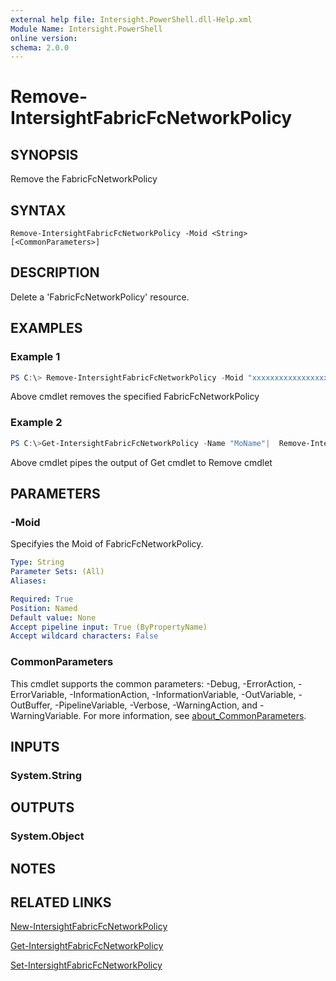```yaml
---
external help file: Intersight.PowerShell.dll-Help.xml
Module Name: Intersight.PowerShell
online version:
schema: 2.0.0
---
```


# Remove-IntersightFabricFcNetworkPolicy

## SYNOPSIS
Remove the FabricFcNetworkPolicy

## SYNTAX

```
Remove-IntersightFabricFcNetworkPolicy -Moid <String> [<CommonParameters>]
```

## DESCRIPTION
Delete a &apos;FabricFcNetworkPolicy&apos; resource.

## EXAMPLES

### Example 1
```powershell
PS C:\> Remove-IntersightFabricFcNetworkPolicy -Moid "xxxxxxxxxxxxxxxxxxxxxxxxxxx"
```
Above cmdlet removes the specified FabricFcNetworkPolicy 

### Example 2
```powershell
PS C:\>Get-IntersightFabricFcNetworkPolicy -Name "MoName"|  Remove-IntersightFabricFcNetworkPolicy
```
Above cmdlet pipes the output of Get cmdlet to Remove cmdlet

## PARAMETERS

### -Moid
Specifyies the Moid of FabricFcNetworkPolicy.

```yaml
Type: String
Parameter Sets: (All)
Aliases:

Required: True
Position: Named
Default value: None
Accept pipeline input: True (ByPropertyName)
Accept wildcard characters: False
```

### CommonParameters
This cmdlet supports the common parameters: -Debug, -ErrorAction, -ErrorVariable, -InformationAction, -InformationVariable, -OutVariable, -OutBuffer, -PipelineVariable, -Verbose, -WarningAction, and -WarningVariable. For more information, see [about_CommonParameters](http://go.microsoft.com/fwlink/?LinkID=113216).

## INPUTS

### System.String

## OUTPUTS

### System.Object
## NOTES

## RELATED LINKS

[New-IntersightFabricFcNetworkPolicy](./New-IntersightFabricFcNetworkPolicy.md)

[Get-IntersightFabricFcNetworkPolicy](./Get-IntersightFabricFcNetworkPolicy.md)

[Set-IntersightFabricFcNetworkPolicy](./Set-IntersightFabricFcNetworkPolicy.md)

